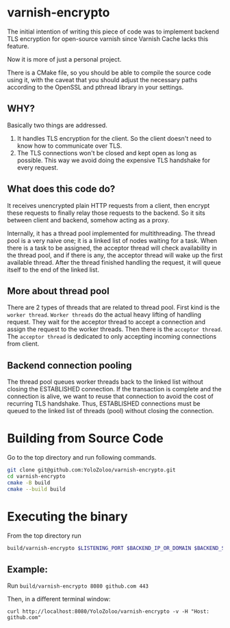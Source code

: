 # varnish-encrypto

The initial intention of writing this piece of code was to implement backend TLS encryption for open-source varnish since Varnish Cache lacks this feature.

Now it is more of just a personal project.

There is a CMake file, so you should be able to compile the source code using it, with the caveat that you should adjust the necessary paths according to the OpenSSL and pthread library in your settings.

## WHY?

Basically two things are addressed.
1. It handles TLS encryption for the client. So the client doesn't need to know how to communicate over TLS.
2. The TLS connections won't be closed and kept open as long as possible. This way we avoid doing the expensive TLS handshake for every request.

## What does this code do?

It receives unencrypted plain HTTP requests from a client, then encrypt these requests to finally relay those requests to the backend. So it sits between client and backend, somehow acting as a proxy.

Internally, it has a thread pool implemented for multithreading. The thread pool is a very naive one; it is a linked list of nodes waiting for a task.
When there is a task to be assigned, the acceptor thread will check availability in the thread pool, and if there is any, the acceptor thread will wake up the first available thread.
After the thread finished handling the request, it will queue itself to the end of the linked list.

## More about thread pool
There are 2 types of threads that are related to thread pool. First kind is the `worker thread`. `Worker threads` do the actual heavy lifting of handling request. They wait for the acceptor thread to accept a connection and assign the request to the worker threads.
Then there is the `acceptor thread`. The `acceptor thread` is dedicated to only accepting incoming connections from client.

## Backend connection pooling
The thread pool queues worker threads back to the linked list without closing the ESTABLISHED connection. If the transaction is complete and the connection is alive, we want to reuse that connection to avoid the cost of recurring TLS handshake. Thus, ESTABLISHED connections must be queued to the linked list of threads (pool) without closing the connection. 

# Building from Source Code
Go to the top directory and run following commands.

```bash
git clone git@github.com:YoloZoloo/varnish-encrypto.git
cd varnish-encrypto
cmake -B build
cmake --build build
```

# Executing the binary
From the top directory run 
```bash
build/varnish-encrypto $LISTENING_PORT $BACKEND_IP_OR_DOMAIN $BACKEND_SERVER_PORT
```

## Example:
Run `build/varnish-encrypto 8080 github.com 443`

Then, in a different terminal window:

`curl http://localhost:8080/YoloZoloo/varnish-encrypto -v -H "Host: github.com"`

